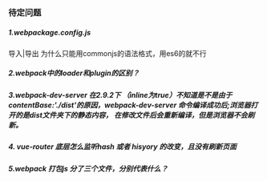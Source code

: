 ### 待定问题

##### 1.webpackage.config.js 

导入|导出 为什么只能用commonjs的语法格式，用es6的就不行

##### 2.webpack中的loader和plugin的区别？

##### 3.webpack-dev-server 在2.9.2下 （inline为true）不知道是不是由于contentBase:'./dist'的原因，webpack-dev-server 命令编译成功后;浏览器打开的是dist文件夹下的静态内容， 在修改文件后会重新编译，但是浏览器不会刷新。



##### 4. vue-router 底层怎么监听hash 或者 hisyory 的改变，且没有刷新页面

##### 5.webpack 打包js 分了三个文件，分别代表什么？

